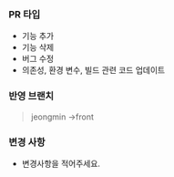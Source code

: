 ### PR 타입

- 기능 추가
- 기능 삭제
- 버그 수정
- 의존성, 환경 변수, 빌드 관련 코드 업데이트

### 반영 브랜치

> jeongmin ->front

### 변경 사항

- 변경사항을 적어주세요.
